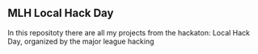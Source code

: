 ## MLH Local Hack Day
In this repositoty there are all my projects from the hackaton: Local Hack Day, organized by the major league hacking

